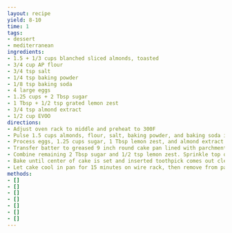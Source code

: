 ```yaml
---
layout: recipe
yield: 8-10
time: 1
tags:
- dessert
- mediterranean
ingredients:
- 1.5 + 1/3 cups blanched sliced almonds, toasted
- 3/4 cup AP flour
- 3/4 tsp salt
- 1/4 tsp baking powder
- 1/8 tsp baking soda
- 4 large eggs
- 1.25 cups + 2 Tbsp sugar
- 1 Tbsp + 1/2 tsp grated lemon zest
- 3/4 tsp almond extract
- 1/2 cup EVOO
directions:
- Adjust oven rack to middle and preheat to 300F
- Pulse 1.5 cups almonds, flour, salt, baking powder, and baking soda in food processor until finely ground. Transfer to bowl
- Process eggs, 1.25 cups sugar, 1 Tbsp lemon zest, and almond extract until pale yellow and frothy (~30 seconds). Slowly add in oil until incorporated (~10 seconds). Add almond mixture and pulse to combine
- Transfer batter to greased 9 inch round cake pan lined with parchment paper
- Combine remaining 2 Tbsp sugar and 1/2 tsp lemon zest. Sprinkle top of cake with remaining 1/3 cup almonds, followed by sugar-zest mixture
- Bake until center of cake is set and inserted toothpick comes out clean, about 55-65 minutes. Rotate pan after 40 minutes
- Let cake cool in pan for 15 minutes on wire rack, then remove from pan and let cool completely on rack
methods:
- []
- []
- []
- []
- []
- []
- []
---
```

